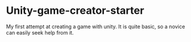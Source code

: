 # Unity-game-creator-starter
My first attempt at creating a game with unity. It is quite basic, so a novice can easily seek help from it.
